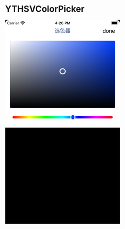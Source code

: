 # YTHSVColorPicker
<img src="https://github.com/yitezh/YTHSVColorPicker/blob/main/YTHSVColorSelecter/Simulator%20Screen%20Shot%20-%20iPhone%208%20-%202021-03-19%20at%2016.20.26.png" width="375" height="667" alt=""/><br/>
